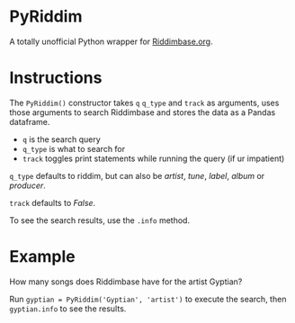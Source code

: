 # PyRiddim
A totally unofficial Python wrapper for [Riddimbase.org](http://www.riddimbase.org/riddimbase.php).

# Instructions
The `PyRiddim()` constructor takes `q` `q_type` and `track` as arguments, uses those arguments to search Riddimbase and stores the data as a Pandas dataframe.

- `q` is the search query
- `q_type` is what to search for
- `track` toggles print statements while running the query (if ur impatient)

`q_type` defaults to riddim, but can also be *artist*, *tune*, *label*, *album* or *producer*.

`track` defaults to *False*.

To see the search results, use the `.info` method.

# Example
How many songs does Riddimbase have for the artist Gyptian?

Run `gyptian = PyRiddim('Gyptian', 'artist')` to execute the search, then `gyptian.info` to see the results.
